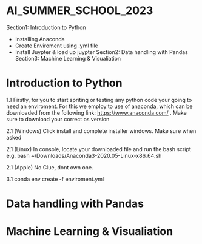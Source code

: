 # AI_SUMMER_SCHOOL_2023

Section1: Introduction to Python
- Installing Anaconda
- Create Enviroment using .yml file
- Install Juypter & load up juypter
Section2: Data handling with Pandas
Section3: Machine Learning & Visualiation


# Introduction to Python

1.1 Firstly, for you to start spriting or testing any python code your going to need an enviroment. For this we employ to use of anaconda, which can be downloaded from the following link: https://www.anaconda.com/ . Make sure to download your correct os version

2.1 (Windows) Click install and complete installer windows. Make sure when asked 

2.1 (Linux) In console, locate your downloaded file and run the bash script e.g. bash ~/Downloads/Anaconda3-2020.05-Linux-x86_64.sh

2.1 (Apple) No Clue, dont own one.

3.1 conda env create -f enviroment.yml 

# Data handling with Pandas


# Machine Learning & Visualiation

